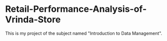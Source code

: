 # Retail-Performance-Analysis-of-Vrinda-Store
This is my project of the subject named "Introduction to Data Management".
